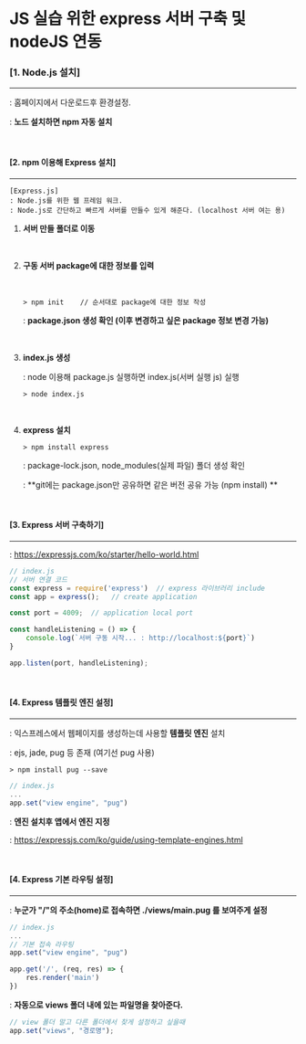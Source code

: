 # JS 실습 위한 express 서버 구축 및 nodeJS 연동

### [1. Node.js 설치]

----

: 홈페이지에서 다운로드후 환경설정.

: **노드 설치하면 npm 자동 설치**

<br>

#### [2. npm 이용해 Express 설치]

---

```
[Express.js]
: Node.js를 위한 웹 프레임 워크.
: Node.js로 간단하고 빠르게 서버를 만들수 있게 해준다. (localhost 서버 여는 용)
```

1. **서버 만들 폴더로 이동**

   <br>

2. **구동 서버 package에 대한 정보를 입력**

   <br>

   ```
   > npm init    // 순서대로 package에 대한 정보 작성
   ```

   : **package.json 생성 확인 (이후 변경하고 싶은 package 정보 변경 가능)**

   <br>

3. **index.js 생성**

   : node 이용해 package.js 실행하면 index.js(서버 실행 js) 실행

   ```
   > node index.js
   ```

   <br>

4. **express 설치**

   ```
   > npm install express
   ```

   : package-lock.json, node_modules(실제 파일) 폴더 생성 확인

   : **git에는 package.json만 공유하면 같은 버전 공유 가능 (npm install) **

<br>

#### [3. Express 서버 구축하기]

-----

: https://expressjs.com/ko/starter/hello-world.html

```js
// index.js
// 서버 연결 코드
const express = require('express')  // express 라이브러리 include
const app = express();   // create application

const port = 4009;  // application local port

const handleListening = () => {
    console.log(`서버 구동 시작... : http://localhost:${port}`)
}

app.listen(port, handleListening);
```

<br>

#### [4. Express 템플릿 엔진 설정]

----

: 익스프레스에서 웹페이지를 생성하는데 사용할 **템플릿 엔진** 설치

: ejs, jade, pug 등 존재 (여기선 pug 사용)

```
> npm install pug --save
```

```js
// index.js
...
app.set("view engine", "pug")
```

: **엔진 설치후 앱에서 엔진 지정**

: https://expressjs.com/ko/guide/using-template-engines.html

<br>

#### [4. Express 기본 라우팅 설정]

----

: **누군가 "/"의 주소(home)로 접속하면 ./views/main.pug 를 보여주게 설정**

```js
// index.js
...
// 기본 접속 라우팅
app.set("view engine", "pug")

app.get('/', (req, res) => {
    res.render('main')
})
```

: **자동으로 views 폴더 내에 있는 파일명을 찾아준다.**

```js
// view 폴더 말고 다른 폴더에서 찾게 설정하고 싶을때
app.set("views", "경로명");
```




